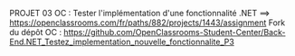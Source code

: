 PROJET 03 OC : Tester l'implémentation d'une fonctionnalité .NET ==> https://openclassrooms.com/fr/paths/882/projects/1443/assignment
Fork du dépôt OC : https://github.com/OpenClassrooms-Student-Center/Back-End.NET_Testez_implementation_nouvelle_fonctionnalite_P3
